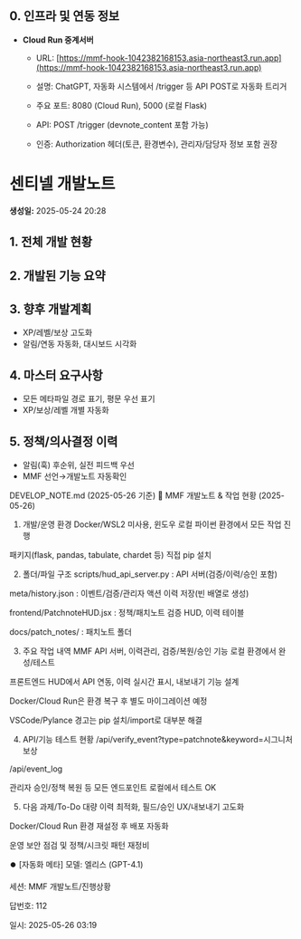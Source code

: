 ## 0. 인프라 및 연동 정보

- **Cloud Run 중계서버**
  - URL: [https://mmf-hook-1042382168153.asia-northeast3.run.app](https://mmf-hook-1042382168153.asia-northeast3.run.app)
  - 설명: ChatGPT, 자동화 시스템에서 /trigger 등 API POST로 자동화 트리거

  - 주요 포트: 8080 (Cloud Run), 5000 (로컬 Flask)
  - API: POST /trigger (devnote_content 포함 가능)
  
  - 인증: Authorization 헤더(토큰, 환경변수), 관리자/담당자 정보 포함 권장


# 센티넬 개발노트

**생성일:** 2025-05-24 20:28

## 1. 전체 개발 현황


## 2. 개발된 기능 요약


## 3. 향후 개발계획
- XP/레벨/보상 고도화
- 알림/연동 자동화, 대시보드 시각화

## 4. 마스터 요구사항
- 모든 메타파일 경로 표기, 평문 우선 표기
- XP/보상/레벨 개별 자동화

## 5. 정책/의사결정 이력
- 알림(훅) 후순위, 실전 피드백 우선
- MMF 선언→개발노트 자동확인

DEVELOP_NOTE.md (2025-05-26 기준)
📅 MMF 개발노트 & 작업 현황 (2025-05-26)
1. 개발/운영 환경
Docker/WSL2 미사용, 윈도우 로컬 파이썬 환경에서 모든 작업 진행

패키지(flask, pandas, tabulate, chardet 등) 직접 pip 설치

2. 폴더/파일 구조
scripts/hud_api_server.py : API 서버(검증/이력/승인 포함)

meta/history.json : 이벤트/검증/관리자 액션 이력 저장(빈 배열로 생성)

frontend/PatchnoteHUD.jsx : 정책/패치노트 검증 HUD, 이력 테이블

docs/patch_notes/ : 패치노트 폴더

3. 주요 작업 내역
MMF API 서버, 이력관리, 검증/복원/승인 기능 로컬 환경에서 완성/테스트

프론트엔드 HUD에서 API 연동, 이력 실시간 표시, 내보내기 기능 설계

Docker/Cloud Run은 환경 복구 후 별도 마이그레이션 예정

VSCode/Pylance 경고는 pip 설치/import로 대부분 해결

4. API/기능 테스트 현황
/api/verify_event?type=patchnote&keyword=시그니처 보상

/api/event_log

관리자 승인/정책 복원 등 모든 엔드포인트 로컬에서 테스트 OK

5. 다음 과제/To-Do
대량 이력 최적화, 필드/승인 UX/내보내기 고도화

Docker/Cloud Run 환경 재설정 후 배포 자동화

운영 보안 점검 및 정책/시크릿 패턴 재정비

⏺️ [자동화 메타]
모델: 엘리스 (GPT-4.1)

세션: MMF 개발노트/진행상황

답번호: 112

일시: 2025-05-26 03:19